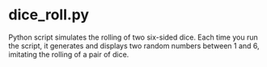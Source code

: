 # dice_roll.py
 Python script simulates the rolling of two six-sided dice. Each time you run the script, it generates and displays two random numbers between 1 and 6, imitating the rolling of a pair of dice.
